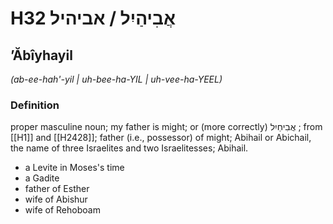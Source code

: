 # H32 אֲבִיהַיִל / אביהיל

## ʼĂbîyhayil

_(ab-ee-hah'-yil | uh-bee-ha-YIL | uh-vee-ha-YEEL)_

### Definition

proper masculine noun; my father is might; or (more correctly) אֲבִיחַיִל ; from [[H1]] and [[H2428]]; father (i.e., possessor) of might; Abihail or Abichail, the name of three Israelites and two Israelitesses; Abihail.

- a Levite in Moses's time
- a Gadite
- father of Esther
- wife of Abishur
- wife of Rehoboam
